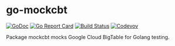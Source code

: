 # go-mockcbt

[![GoDoc](https://godoc.org/github.com/weathersource/go-mockcbt?status.svg)](https://godoc.org/github.com/weathersource/go-mockcbt)
[![Go Report Card](https://goreportcard.com/badge/github.com/weathersource/go-mockcbt)](https://goreportcard.com/report/github.com/weathersource/go-mockcbt)
[![Build Status](https://travis-ci.org/weathersource/go-mockcbt.svg)](https://travis-ci.org/weathersource/go-mockcbt)
[![Codevov](https://codecov.io/gh/weathersource/go-mockcbt/branch/master/graphs/badge.svg)](https://codecov.io/gh/weathersource/go-mockcbt)

Package mockcbt mocks Google Cloud BigTable for Golang testing.